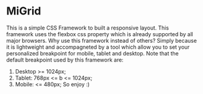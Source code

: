 # MiGrid
This is a simple CSS Framework to built a responsive layout.
This framework uses the flexbox css property which is already supported by all major browsers.
Why use this framework instead of others? Simply because it is lightweight and accompagneted by a tool which allow you to set your
personalized breakpoint for mobile, tablet and desktop. Note that the default breakpoint used by this framework are:
  1) Desktop >= 1024px;
  2) Tablet: 768px <= b <= 1024px;
  3) Mobile: <= 480px;
So enjoy :)
